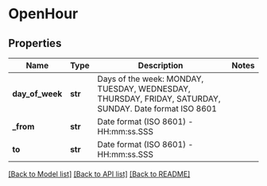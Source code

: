 # OpenHour

## Properties
Name | Type | Description | Notes
------------ | ------------- | ------------- | -------------
**day_of_week** | **str** | Days of the week: MONDAY, TUESDAY, WEDNESDAY, THURSDAY, FRIDAY, SATURDAY, SUNDAY. Date format ISO 8601 | 
**_from** | **str** | Date format (ISO 8601) - HH:mm:ss.SSS | 
**to** | **str** | Date format (ISO 8601) - HH:mm:ss.SSS | 

[[Back to Model list]](../README.md#documentation-for-models) [[Back to API list]](../README.md#documentation-for-api-endpoints) [[Back to README]](../README.md)


